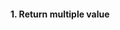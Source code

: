 #### 1. **Return multiple value**

<?php


list($a, $b, $c) = tmp();
echo $a;
echo $b;
echo $c;

function tmp()
{
    $a = "ABC\n";
    $b = "DEF\n";
    $c = "GHK";
    return array($a, $b, $c);
}

// output:

// ABC
// DEF
// GHK
